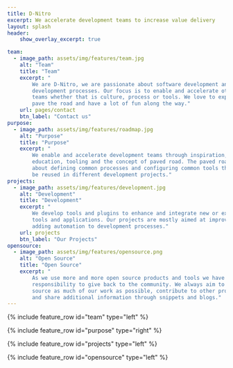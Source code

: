 ```yaml
---
title: D-Nitro
excerpt: We accelerate development teams to increase value delivery
layout: splash
header:
    show_overlay_excerpt: true

team:
  - image_path: assets/img/features/team.jpg
    alt: "Team"
    title: "Team"
    excerpt: "
        We are D-Nitro, we are passionate about software development and 
        development processes. Our focus is to enable and accelerate other 
        teams whether that is culture, process or tools. We love to experiment,
        pave the road and have a lot of fun along the way."
    url: pages/contact
    btn_label: "Contact us"
purpose:
  - image_path: assets/img/features/roadmap.jpg
    alt: "Purpose"
    title: "Purpose"
    excerpt: "
        We enable and accelerate development teams through inspiration, 
        education, tooling and the concept of paved road. The paved road is 
        about defining common processes and configuring common tools that can 
        be reused in different development projects."
projects:
  - image_path: assets/img/features/development.jpg
    alt: "Development"
    title: "Development"
    excerpt: "
        We develop tools and plugins to enhance and integrate new or existing 
        tools and applications. Our projects are mostly aimed at improving and
        adding automation to development processes."
    url: projects
    btn_label: "Our Projects"
opensource:
  - image_path: assets/img/features/opensource.png
    alt: "Open Source"
    title: "Open Source"
    excerpt: "
        As we use more and more open source products and tools we have the 
        responsibility to give back to the community. We always aim to open
        source as much of our work as possible, contribute to other projects
        and share additional information through snippets and blogs."
---
```




{% include feature_row id="team" type="left" %}

{% include feature_row id="purpose" type="right" %}

{% include feature_row id="projects" type="left" %}

{% include feature_row id="opensource" type="left" %}
